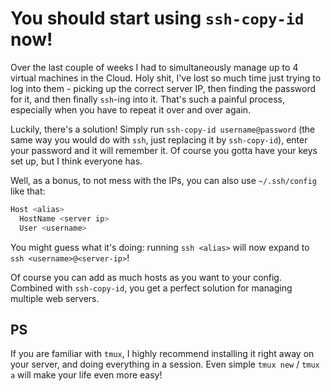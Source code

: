 # You should start using `ssh-copy-id` now!
Over the last couple of weeks I had to simultaneously manage up to 4 virtual machines in the Cloud. Holy shit, I've lost so much time just trying to log into them - picking up the correct server IP, then finding the password for it, and then finally `ssh`-ing into it. That's such a painful process, especially when you have to repeat it over and over again.

Luckily, there's a solution! Simply run `ssh-copy-id username@password` (the same way you would do with `ssh`, just replacing it by `ssh-copy-id`), enter your password and it will remember it. Of course you gotta have your keys set up, but I think everyone has.

Well, as a bonus, to not mess with the IPs, you can also use `~/.ssh/config` like that:
```bash
Host <alias>
  HostName <server ip>
  User <username>
```
You might guess what it's doing: running `ssh <alias>` will now expand to `ssh <username>@<server-ip>`!

Of course you can add as much hosts as you want to your config. Combined with `ssh-copy-id`, you get a perfect solution for managing multiple web servers.

## PS
If you are familiar with `tmux`, I highly recommend installing it right away on your server, and doing everything in a session. Even simple `tmux new` / `tmux a` will make your life even more easy!
